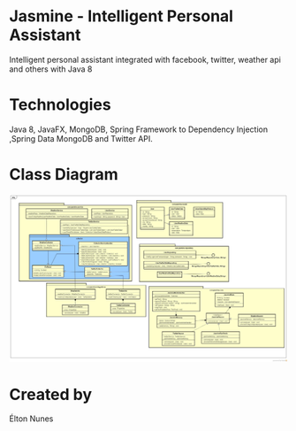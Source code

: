 # Jasmine - Intelligent Personal Assistant
Intelligent personal assistant integrated with facebook, twitter, weather api and others with Java 8

# Technologies
Java 8, JavaFX, MongoDB, Spring Framework to Dependency Injection ,Spring Data MongoDB and Twitter API.

# Class Diagram
![alt tag](https://github.com/eltonnuness/jasmine-ipa/blob/master/models/JasmineClassDiagram.jpg)

# Created by 
Élton Nunes

